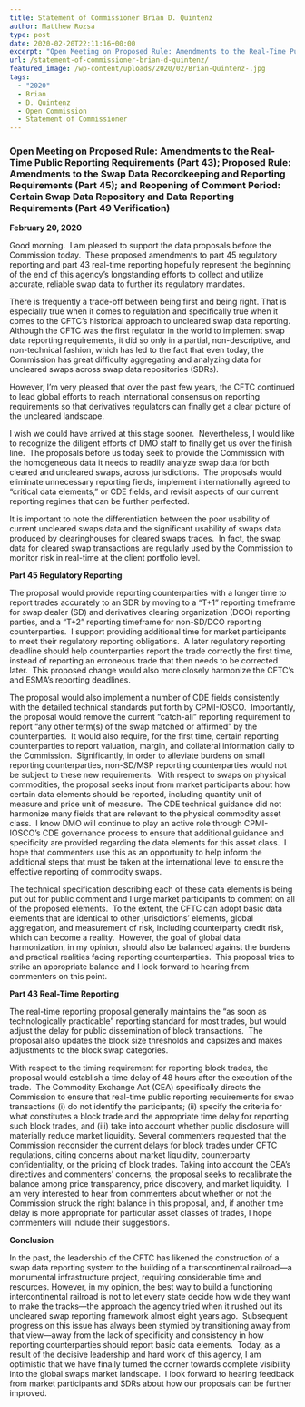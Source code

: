 ```yaml
---
title: Statement of Commissioner Brian D. Quintenz
author: Matthew Rozsa
type: post
date: 2020-02-20T22:11:16+00:00
excerpt: "Open Meeting on Proposed Rule: Amendments to the Real-Time Public Reporting Requirements"
url: /statement-of-commissioner-brian-d-quintenz/
featured_image: /wp-content/uploads/2020/02/Brian-Quintenz-.jpg
tags:
  - "2020"
  - Brian
  - D. Quintenz
  - Open Commission
  - Statement of Commissioner
---
```


### **Open Meeting on Proposed Rule: Amendments to the Real-Time Public Reporting Requirements (Part 43); Proposed Rule: Amendments to the Swap Data Recordkeeping and Reporting Requirements (Part 45); and Reopening of Comment Period: Certain Swap Data Repository and Data Reporting Requirements (Part 49 Verification)**
**February 20, 2020**

Good morning.  I am pleased to support the data proposals before the Commission today.  These proposed amendments to part 45 regulatory reporting and part 43 real-time reporting hopefully represent the beginning of the end of this agency’s longstanding efforts to collect and utilize accurate, reliable swap data to further its regulatory mandates.

There is frequently a trade-off between being first and being right. That is especially true when it comes to regulation and specifically true when it comes to the CFTC’s historical approach to uncleared swap data reporting. Although the CFTC was the first regulator in the world to implement swap data reporting requirements, it did so only in a partial, non-descriptive, and non-technical fashion, which has led to the fact that even today, the Commission has great difficulty aggregating and analyzing data for uncleared swaps across swap data repositories (SDRs). 

However, I’m very pleased that over the past few years, the CFTC continued to lead global efforts to reach international consensus on reporting requirements so that derivatives regulators can finally get a clear picture of the uncleared landscape.

I wish we could have arrived at this stage sooner.  Nevertheless, I would like to recognize the diligent efforts of DMO staff to finally get us over the finish line.  The proposals before us today seek to provide the Commission with the homogeneous data it needs to readily analyze swap data for both cleared and uncleared swaps, across jurisdictions.  The proposals would eliminate unnecessary reporting fields, implement internationally agreed to “critical data elements,” or CDE fields, and revisit aspects of our current reporting regimes that can be further perfected.  

It is important to note the differentiation between the poor usability of current uncleared swaps data and the significant usability of swaps data produced by clearinghouses for cleared swaps trades.  In fact, the swap data for cleared swap transactions are regularly used by the Commission to monitor risk in real-time at the client portfolio level.

**Part 45 Regulatory Reporting**

The proposal would provide reporting counterparties with a longer time to report trades accurately to an SDR by moving to a “T+1” reporting timeframe for swap dealer (SD) and derivatives clearing organization (DCO) reporting parties, and a “T+2” reporting timeframe for non-SD/DCO reporting counterparties.  I support providing additional time for market participants to meet their regulatory reporting obligations.  A later regulatory reporting deadline should help counterparties report the trade correctly the first time, instead of reporting an erroneous trade that then needs to be corrected later.  This proposed change would also more closely harmonize the CFTC’s and ESMA’s reporting deadlines.

The proposal would also implement a number of CDE fields consistently with the detailed technical standards put forth by CPMI-IOSCO.  Importantly, the proposal would remove the current “catch-all” reporting requirement to report “any other term(s) of the swap matched or affirmed” by the counterparties.  It would also require, for the first time, certain reporting counterparties to report valuation, margin, and collateral information daily to the Commission.  Significantly, in order to alleviate burdens on small reporting counterparties, non-SD/MSP reporting counterparties would not be subject to these new requirements.  With respect to swaps on physical commodities, the proposal seeks input from market participants about how certain data elements should be reported, including quantity unit of measure and price unit of measure.  The CDE technical guidance did not harmonize many fields that are relevant to the physical commodity asset class.  I know DMO will continue to play an active role through CPMI-IOSCO’s CDE governance process to ensure that additional guidance and specificity are provided regarding the data elements for this asset class.  I hope that commenters use this as an opportunity to help inform the additional steps that must be taken at the international level to ensure the effective reporting of commodity swaps.

The technical specification describing each of these data elements is being put out for public comment and I urge market participants to comment on all of the proposed elements.  To the extent, the CFTC can adopt basic data elements that are identical to other jurisdictions’ elements, global aggregation, and measurement of risk, including counterparty credit risk, which can become a reality.  However, the goal of global data harmonization, in my opinion, should also be balanced against the burdens and practical realities facing reporting counterparties.  This proposal tries to strike an appropriate balance and I look forward to hearing from commenters on this point.

**Part 43 Real-Time Reporting**

The real-time reporting proposal generally maintains the “as soon as technologically practicable” reporting standard for most trades, but would adjust the delay for public dissemination of block transactions.  The proposal also updates the block size thresholds and capsizes and makes adjustments to the block swap categories. 

With respect to the timing requirement for reporting block trades, the proposal would establish a time delay of 48 hours after the execution of the trade.  The Commodity Exchange Act (CEA) specifically directs the Commission to ensure that real-time public reporting requirements for swap transactions (i) do not identify the participants; (ii) specify the criteria for what constitutes a block trade and the appropriate time delay for reporting such block trades, and (iii) take into account whether public disclosure will materially reduce market liquidity. Several commenters requested that the Commission reconsider the current delays for block trades under CFTC regulations, citing concerns about market liquidity, counterparty confidentiality, or the pricing of block trades. Taking into account the CEA’s directives and commenters’ concerns, the proposal seeks to recalibrate the balance among price transparency, price discovery, and market liquidity.  I am very interested to hear from commenters about whether or not the Commission struck the right balance in this proposal, and, if another time delay is more appropriate for particular asset classes of trades, I hope commenters will include their suggestions. 

**Conclusion**

In the past, the leadership of the CFTC has likened the construction of a swap data reporting system to the building of a transcontinental railroad—a monumental infrastructure project, requiring considerable time and resources. However, in my opinion, the best way to build a functioning intercontinental railroad is not to let every state decide how wide they want to make the tracks—the approach the agency tried when it rushed out its uncleared swap reporting framework almost eight years ago.  Subsequent progress on this issue has always been stymied by transitioning away from that view—away from the lack of specificity and consistency in how reporting counterparties should report basic data elements.  Today, as a result of the decisive leadership and hard work of this agency, I am optimistic that we have finally turned the corner towards complete visibility into the global swaps market landscape.  I look forward to hearing feedback from market participants and SDRs about how our proposals can be further improved.
